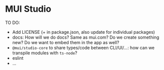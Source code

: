 # MUI Studio

TO DO:

- Add LICENSE (+ in package.json, also update for individual packages)
- docs: How will we do docs? Same as mui.com? Do we create something new? Do we want to embed them in the app as well?
- `@mui/studio-core` to share types/code between CLI/UI/...: how can we transpile modules with `ts-node`?
- eslint
- ...
